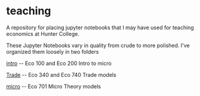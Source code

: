 # teaching

A repository for placing jupyter notebooks that I may have used for teaching economics at Hunter College. 

These Jupyter Notebooks vary in quality from crude to more polished. I've organized them loosely in two folders

[intro](intro)  -- Eco 100 and Eco 200 Intro to micro

[Trade](trade)  -- Eco 340 and Eco 740 Trade models

[micro](micro)  -- Eco 701 Micro Theory models

